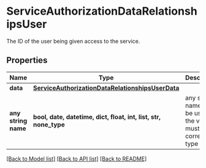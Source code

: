 # ServiceAuthorizationDataRelationshipsUser

The ID of the user being given access to the service.

## Properties
Name | Type | Description | Notes
------------ | ------------- | ------------- | -------------
**data** | [**ServiceAuthorizationDataRelationshipsUserData**](ServiceAuthorizationDataRelationshipsUserData.md) |  | [optional] 
**any string name** | **bool, date, datetime, dict, float, int, list, str, none_type** | any string name can be used but the value must be the correct type | [optional]

[[Back to Model list]](../README.md#documentation-for-models) [[Back to API list]](../README.md#documentation-for-api-endpoints) [[Back to README]](../README.md)


